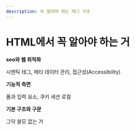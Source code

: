 ```yaml
---
description: 꼭 알아야 하는 태그 구조
---
```


# HTML에서 꼭 알아야 하는 거

**seo와 웹 최적화**

시멘틱 태그, 메타 데이터 관리, 접근성(Accessibility)



**기능적 측면**

폼과 입력 요소, 쿠키 세션 로컬



**기본 구조와 구문**

그닥 쓸모 없는 거
